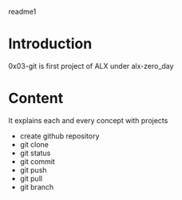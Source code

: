 readme1 
 # Introduction 
 0x03-git is first project of ALX under alx-zero_day
 
 # Content
 It explains each and every concept  with projects 
 - create github repository 
 - git clone
 - git status
 - git commit 
 - git push 
 - git pull 
 - git branch
